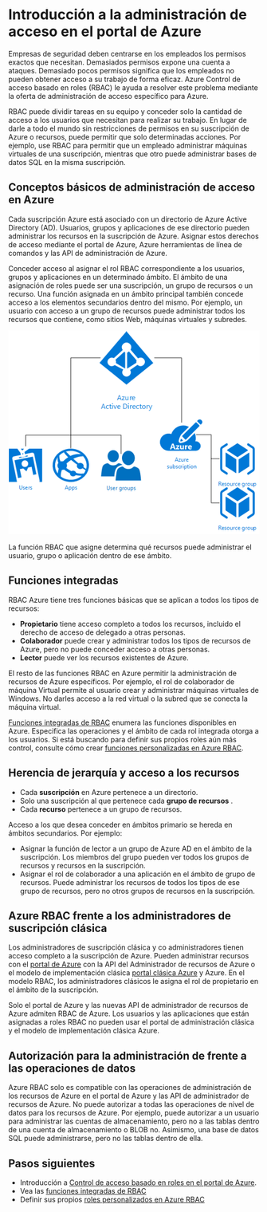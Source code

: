 <properties
    pageTitle="Control de acceso basado en roles | Microsoft Azure"
    description="Introducción en administración de access con el control de acceso basado en roles de Azure en el Portal de Azure. Utilice las asignaciones de roles para asignar permisos en el directorio."
    services="active-directory"
    documentationCenter=""
    authors="kgremban"
    manager="femila"
    editor=""/>

<tags
    ms.service="active-directory"
    ms.devlang="na"
    ms.topic="article"
    ms.tgt_pltfrm="na"
    ms.workload="identity"
    ms.date="08/03/2016"
    ms.author="kgremban"/>

# <a name="get-started-with-access-management-in-the-azure-portal"></a>Introducción a la administración de acceso en el portal de Azure

Empresas de seguridad deben centrarse en los empleados los permisos exactos que necesitan. Demasiados permisos expone una cuenta a ataques. Demasiado pocos permisos significa que los empleados no pueden obtener acceso a su trabajo de forma eficaz. Azure Control de acceso basado en roles (RBAC) le ayuda a resolver este problema mediante la oferta de administración de acceso específico para Azure.

RBAC puede dividir tareas en su equipo y conceder solo la cantidad de acceso a los usuarios que necesitan para realizar su trabajo. En lugar de darle a todo el mundo sin restricciones de permisos en su suscripción de Azure o recursos, puede permitir que solo determinadas acciones. Por ejemplo, use RBAC para permitir que un empleado administrar máquinas virtuales de una suscripción, mientras que otro puede administrar bases de datos SQL en la misma suscripción.

## <a name="basics-of-access-management-in-azure"></a>Conceptos básicos de administración de acceso en Azure
Cada suscripción Azure está asociado con un directorio de Azure Active Directory (AD). Usuarios, grupos y aplicaciones de ese directorio pueden administrar los recursos en la suscripción de Azure. Asignar estos derechos de acceso mediante el portal de Azure, Azure herramientas de línea de comandos y las API de administración de Azure.

Conceder acceso al asignar el rol RBAC correspondiente a los usuarios, grupos y aplicaciones en un determinado ámbito. El ámbito de una asignación de roles puede ser una suscripción, un grupo de recursos o un recurso. Una función asignada en un ámbito principal también concede acceso a los elementos secundarios dentro del mismo. Por ejemplo, un usuario con acceso a un grupo de recursos puede administrar todos los recursos que contiene, como sitios Web, máquinas virtuales y subredes.

![Relación entre los elementos de Azure Active Directory - diagrama](./media/role-based-access-control-what-is/rbac_aad.png)

La función RBAC que asigne determina qué recursos puede administrar el usuario, grupo o aplicación dentro de ese ámbito.

## <a name="built-in-roles"></a>Funciones integradas
RBAC Azure tiene tres funciones básicas que se aplican a todos los tipos de recursos:

- **Propietario** tiene acceso completo a todos los recursos, incluido el derecho de acceso de delegado a otras personas.
- **Colaborador** puede crear y administrar todos los tipos de recursos de Azure, pero no puede conceder acceso a otras personas.
- **Lector** puede ver los recursos existentes de Azure.

El resto de las funciones RBAC en Azure permitir la administración de recursos de Azure específicos. Por ejemplo, el rol de colaborador de máquina Virtual permite al usuario crear y administrar máquinas virtuales de Windows. No darles acceso a la red virtual o la subred que se conecta la máquina virtual.

[Funciones integradas de RBAC](role-based-access-built-in-roles.md) enumera las funciones disponibles en Azure. Especifica las operaciones y el ámbito de cada rol integrada otorga a los usuarios. Si está buscando para definir sus propios roles aún más control, consulte cómo crear [funciones personalizadas en Azure RBAC](role-based-access-control-custom-roles.md).

## <a name="resource-hierarchy-and-access-inheritance"></a>Herencia de jerarquía y acceso a los recursos
- Cada **suscripción** en Azure pertenece a un directorio.
- Solo una suscripción al que pertenece cada **grupo de recursos** .
- Cada **recurso** pertenece a un grupo de recursos.

Acceso a los que desea conceder en ámbitos primario se hereda en ámbitos secundarios. Por ejemplo:

- Asignar la función de lector a un grupo de Azure AD en el ámbito de la suscripción. Los miembros del grupo pueden ver todos los grupos de recursos y recursos en la suscripción.
- Asignar el rol de colaborador a una aplicación en el ámbito de grupo de recursos. Puede administrar los recursos de todos los tipos de ese grupo de recursos, pero no otros grupos de recursos en la suscripción.

## <a name="azure-rbac-vs-classic-subscription-administrators"></a>Azure RBAC frente a los administradores de suscripción clásica
Los administradores de suscripción clásica y co administradores tienen acceso completo a la suscripción de Azure. Pueden administrar recursos con el [portal de Azure](https://portal.azure.com) con la API del Administrador de recursos de Azure o el modelo de implementación clásica [portal clásica Azure](https://manage.windowsazure.com) y Azure. En el modelo RBAC, los administradores clásicos le asigna el rol de propietario en el ámbito de la suscripción.

Solo el portal de Azure y las nuevas API de administrador de recursos de Azure admiten RBAC de Azure. Los usuarios y las aplicaciones que están asignadas a roles RBAC no pueden usar el portal de administración clásica y el modelo de implementación clásica Azure.

## <a name="authorization-for-management-vs-data-operations"></a>Autorización para la administración de frente a las operaciones de datos
Azure RBAC solo es compatible con las operaciones de administración de los recursos de Azure en el portal de Azure y las API de administrador de recursos de Azure. No puede autorizar a todas las operaciones de nivel de datos para los recursos de Azure. Por ejemplo, puede autorizar a un usuario para administrar las cuentas de almacenamiento, pero no a las tablas dentro de una cuenta de almacenamiento o BLOB no. Asimismo, una base de datos SQL puede administrarse, pero no las tablas dentro de ella.

## <a name="next-steps"></a>Pasos siguientes
- Introducción a [Control de acceso basado en roles en el portal de Azure](role-based-access-control-configure.md).
- Vea las [funciones integradas de RBAC](role-based-access-built-in-roles.md)
- Definir sus propios [roles personalizados en Azure RBAC](role-based-access-control-custom-roles.md)

